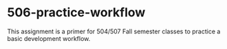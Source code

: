 # 506-practice-workflow
This assignment is a primer for 504/507 Fall semester classes to practice a basic development workflow. 
